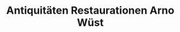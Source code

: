 ---
title: "Antiquitäten Restaurationen Arno Wüst"
url: /gossau-sg/antiquitaeten-restaurationen-arno-wuest/
shop: Antiquitäten
---